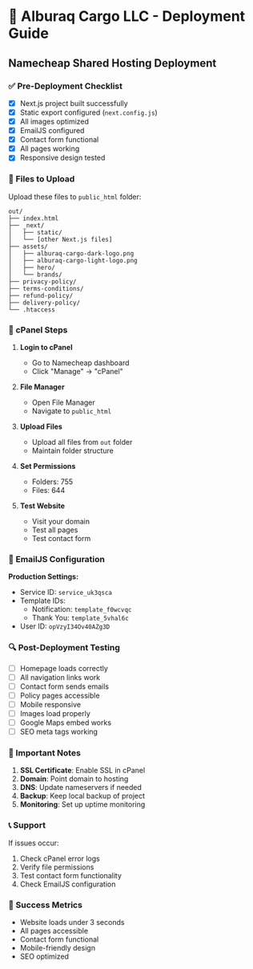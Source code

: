 # 🚀 Alburaq Cargo LLC - Deployment Guide

## Namecheap Shared Hosting Deployment

### ✅ Pre-Deployment Checklist

- [x] Next.js project built successfully
- [x] Static export configured (`next.config.js`)
- [x] All images optimized
- [x] EmailJS configured
- [x] Contact form functional
- [x] All pages working
- [x] Responsive design tested

### 📁 Files to Upload

Upload these files to `public_html` folder:

```
out/
├── index.html
├── _next/
│   ├── static/
│   └── [other Next.js files]
├── assets/
│   ├── alburaq-cargo-dark-logo.png
│   ├── alburaq-cargo-light-logo.png
│   ├── hero/
│   └── brands/
├── privacy-policy/
├── terms-conditions/
├── refund-policy/
├── delivery-policy/
└── .htaccess
```

### 🔧 cPanel Steps

1. **Login to cPanel**
   - Go to Namecheap dashboard
   - Click "Manage" → "cPanel"

2. **File Manager**
   - Open File Manager
   - Navigate to `public_html`

3. **Upload Files**
   - Upload all files from `out` folder
   - Maintain folder structure

4. **Set Permissions**
   - Folders: 755
   - Files: 644

5. **Test Website**
   - Visit your domain
   - Test all pages
   - Test contact form

### 📧 EmailJS Configuration

**Production Settings:**
- Service ID: `service_uk3qsca`
- Template IDs: 
  - Notification: `template_f0wcvqc`
  - Thank You: `template_5vhal6c`
- User ID: `opVzyI34Ov40AZg3D`

### 🔍 Post-Deployment Testing

- [ ] Homepage loads correctly
- [ ] All navigation links work
- [ ] Contact form sends emails
- [ ] Policy pages accessible
- [ ] Mobile responsive
- [ ] Images load properly
- [ ] Google Maps embed works
- [ ] SEO meta tags working

### 🚨 Important Notes

1. **SSL Certificate**: Enable SSL in cPanel
2. **Domain**: Point domain to hosting
3. **DNS**: Update nameservers if needed
4. **Backup**: Keep local backup of project
5. **Monitoring**: Set up uptime monitoring

### 📞 Support

If issues occur:
1. Check cPanel error logs
2. Verify file permissions
3. Test contact form functionality
4. Check EmailJS configuration

### 🎯 Success Metrics

- Website loads under 3 seconds
- All pages accessible
- Contact form functional
- Mobile-friendly design
- SEO optimized 